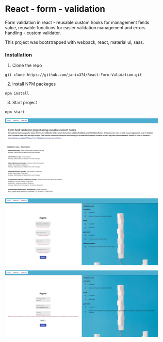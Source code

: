 # React - form - validation
Form validation in react - reusable custom hooks for management fields value, reusable 
functions for easier validation management and errors handling - custom validator.


This project was bootstrapped with webpack, react, material ui, sass.

### Installation

1. Clone the repo
```
git clone https://github.com/janix374/React-Form-Validation.git
```
2. Install NPM packages
```
npm install
```
3. Start project 
```
npm start
```

![](screenshots/rfv1.jpg)

![](screenshots/rfv2.jpg)

![](screenshots/rfv3.jpg)
 